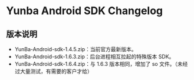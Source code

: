 # Yunba Android SDK Changelog

## 版本说明

* YunBa-Android-sdk-1.4.5.zip：当前官方最新版本。
* YunBa-Android-sdk-1.6.3.zip：后台进程相互拉起的特殊版本 SDK。
* YunBa-Android-sdk-1.6.4.zip：与 1.6.3 版本相同，增加了 so 文件。（未经过大量测试，有需要的客户才给）

